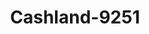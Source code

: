 ---
f_zip-code: 43068
f_state-code: OH
title: Cashland-9251
f_phone: 614-863-6513
f_city-only: Reynoldsburg
f_address: 1699 Brice Rd Reynoldsburg
f_location-unique-id: '9251'
slug: cashland-9251
updated-on: '2024-05-30T13:46:58.046Z'
created-on: '2024-05-30T13:36:59.803Z'
published-on: '2024-05-30T13:54:32.469Z'
f_city-state: cms/city/reynoldsburg-oh.md
f_company: cms/company/cashland.md
f_state: cms/state/ohio.md
layout: '[payday-loan].html'
tags: payday-loan
---
